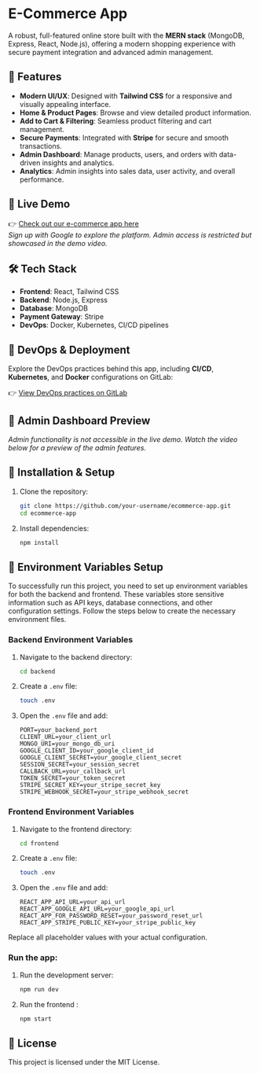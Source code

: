 # E-Commerce App

A robust, full-featured online store built with the **MERN stack** (MongoDB, Express, React, Node.js), offering a modern shopping experience with secure payment integration and advanced admin management.

## 🌟 Features

- **Modern UI/UX**: Designed with **Tailwind CSS** for a responsive and visually appealing interface.
- **Home & Product Pages**: Browse and view detailed product information.
- **Add to Cart & Filtering**: Seamless product filtering and cart management.
- **Secure Payments**: Integrated with **Stripe** for secure and smooth transactions.
- **Admin Dashboard**: Manage products, users, and orders with data-driven insights and analytics.
- **Analytics**: Admin insights into sales data, user activity, and overall performance.

## 🚀 Live Demo

👉 [Check out our e-commerce app here](https://osaro-tech-store.vercel.app/)  
*Sign up with Google to explore the platform. Admin access is restricted but showcased in the demo video.*

## 🛠️ Tech Stack

- **Frontend**: React, Tailwind CSS
- **Backend**: Node.js, Express
- **Database**: MongoDB
- **Payment Gateway**: Stripe
- **DevOps**: Docker, Kubernetes, CI/CD pipelines

## 🔧 DevOps & Deployment

Explore the DevOps practices behind this app, including **CI/CD**, **Kubernetes**, and **Docker** configurations on GitLab:

👉 [View DevOps practices on GitLab](https://gitlab.com/ousaro/osarotechstore_blogseries)

## 📸 Admin Dashboard Preview

*Admin functionality is not accessible in the live demo. Watch the video below for a preview of the admin features.*

## 📂 Installation & Setup

1. Clone the repository:
   ```bash
   git clone https://github.com/your-username/ecommerce-app.git
   cd ecommerce-app
   ```
2. Install dependencies:
   ```bash
   npm install
   ```
## 🔑 Environment Variables Setup

To successfully run this project, you need to set up environment variables for both the backend and frontend. These variables store sensitive information such as API keys, database connections, and other configuration settings. Follow the steps below to create the necessary environment files.

### Backend Environment Variables

1. Navigate to the backend directory:
   ```bash
   cd backend
   ```
2. Create a `.env` file:
   ```bash
   touch .env
   ```
3. Open the `.env` file and add:
   ```env
   PORT=your_backend_port
   CLIENT_URL=your_client_url
   MONGO_URI=your_mongo_db_uri
   GOOGLE_CLIENT_ID=your_google_client_id
   GOOGLE_CLIENT_SECRET=your_google_client_secret
   SESSION_SECRET=your_session_secret
   CALLBACK_URL=your_callback_url
   TOKEN_SECRET=your_token_secret
   STRIPE_SECRET_KEY=your_stripe_secret_key
   STRIPE_WEBHOOK_SECRET=your_stripe_webhook_secret
   ```

### Frontend Environment Variables

1. Navigate to the frontend directory:
   ```bash
   cd frontend
   ```
2. Create a `.env` file:
   ```bash
   touch .env
   ```
3. Open the `.env` file and add:
   ```env
   REACT_APP_API_URL=your_api_url
   REACT_APP_GOOGLE_API_URL=your_google_api_url
   REACT_APP_FOR_PASSWORD_RESET=your_password_reset_url
   REACT_APP_STRIPE_PUBLIC_KEY=your_stripe_public_key
   ```

Replace all placeholder values with your actual configuration.

### Run the app:
1. Run the development server:
   ```bash
   npm run dev
   ```
2. Run the frontend :
    ```bash
   npm start
   ```

## 📄 License

This project is licensed under the MIT License.
